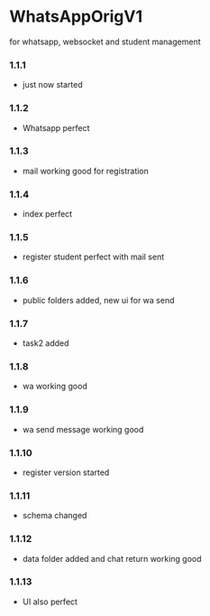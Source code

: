 # WhatsAppOrigV1
for whatsapp, websocket and student management 

### 1.1.1

- just now started

### 1.1.2

- Whatsapp perfect

### 1.1.3

- mail working good for registration

### 1.1.4

- index perfect

### 1.1.5

- register student perfect with mail sent

### 1.1.6

- public folders added, new ui for wa send

### 1.1.7

- task2 added

### 1.1.8

- wa working good

### 1.1.9

- wa send message working good

### 1.1.10

- register version started

### 1.1.11

- schema changed

### 1.1.12

- data folder added and chat return working good

### 1.1.13

- UI also perfect